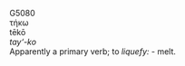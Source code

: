 <body>
  <p>G5080<br>  τήκω  <br> tēkō  <br><i>tay‘-ko </i><br>Apparently a primary verb; to <i>liquefy:</i> - melt.<br></p>
 </body>